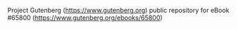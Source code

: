 Project Gutenberg (https://www.gutenberg.org) public repository for
eBook #65800 (https://www.gutenberg.org/ebooks/65800)
